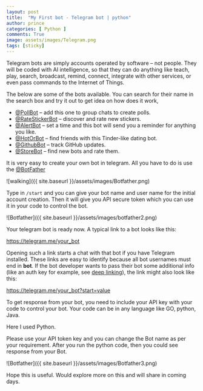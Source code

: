 ```yaml
---
layout: post
title:  "My First bot - Telegram bot | python"
author: prince
categories: [ Python ]
comments: True
image: assets/images/Telegram.png
tags: [sticky]
---
```


Telegram bots are simply  accounts operated by software – not people. They will be coded with AI intelligence, so that they can do anything like teach, play, search, broadcast, remind, connect, integrate with other services, or even pass commands to the Internet of Things.

The below are some of the bots available. You can search for their name in the search box and try it out to get idea on how does it work,

- [@PollBot](https://telegram.me/pollbot) – add this one to group chats to create polls.
- [@RateStickerBot](https://telegram.me/pollbot) – discover and rate new stickers.
- [@AlertBot](https://telegram.me/pollbot) – set a time and this bot will send you a reminder for anything you like.
- [@HotOrBot](https://telegram.me/pollbot) – find friends with this Tinder-like dating bot.
- [@GithubBot](https://telegram.me/githubbot) – track GitHub updates.
- [@StoreBot](https://telegram.me/githubbot) – find new bots and rate them.

It is very easy to create your own bot in telegram. All you have to do is use the [@BotFather](https://telegram.me/botfather)

![walking]({{ site.baseurl }}/assets/images/Botfather.png)

Type in `/start` and you can give your bot name and user name for the initial account creation. Then it will give you API secure token which you can use it in your code to control the bot.

![Botfather]({{ site.baseurl }}/assets/images/botfather2.png)

Your telegram bot is ready now.  A typical link to a bot looks like this:

<a href="https://telegram.me/your_bot">https://telegram.me/your_bot</a>


<p>Opening such a link starts a chat with that bot if you have Telegram installed. These links are easy to identify because all bot usernames must end in <strong>bot</strong>. If the bot developer wants to pass their bot some additional info (like an auth key for example, see <a href="https://core.telegram.org/bots#deep-linking">deep linking</a>), the link might also look like this:</p>

<p><a href="https://telegram.me/your_bot?start=value">https://telegram.me/your_bot?start=value</a></p>

<p>To get response from
your bot, you need to include your API key with your code to control your bot.
Your code can be in any language like GO, python, Java.</p>

<p>Here I used Python.</p>

<p><script src="https://gist.github.com/Dimension8d/59a6e97074a876f0edc85b3d13fa7673.js"></script></p>

<p>Please use your API token key and you can change the Bot name as per your requirement.  After you run the python code, then you could see response from your Bot. </p>

![Botfather]({{ site.baseurl }}/assets/images/Botfather3.png)

Hope this is useful. Would explore more on this and will share in coming days.